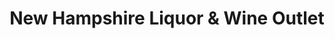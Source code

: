 ---
title: "New Hampshire Liquor & Wine Outlet"
url: /west-lebanon/new-hampshire-liquor-and-wine-outlet/
shop: alcohol
---